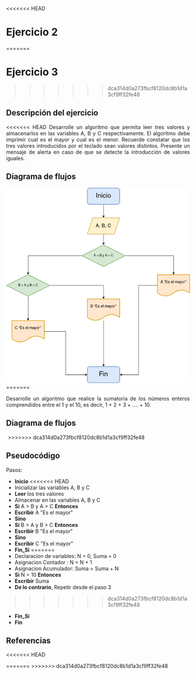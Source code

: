 <<<<<<< HEAD
<div align="justify">

# Ejercicio 2 <a name="ejercicio2"></a>
=======

# Ejercicio 3 <a name="ejercicio3"></a>
>>>>>>> dca314d0a273fbcf8120dc8b1d1a3cf9ff32fe48

<!-- Recuerda que

## 1. Subtítulo tarea

### 1.1 Subtítulo de la tarea

-- Incluir imagenes

<div align="center">
    <img src="images/diagrama-flujo.png"/> 
</div>

-->

## Descripción del ejercicio
<<<<<<< HEAD
Desarrolle un algoritmo que permita leer tres valores y almacenarlos en las variables A, B y C respectivamente. El algoritmo debe imprimir cual es el mayor y cual es el menor. Recuerde constatar que los tres valores introducidos por el teclado sean valores distintos. Presente un mensaje de alerta en caso de que se detecte la introducción de valores iguales.

## Diagrama de flujos

<img src="images/Diagrama2.png">
=======

Desarrolle un algoritmo que realice la sumatoria de los números enteros comprendidos entre el 1 y el 10, es decir, 1 + 2 + 3 + …. + 10.

## Diagrama de flujos

<img src="images/Diagrama3.png">
>>>>>>> dca314d0a273fbcf8120dc8b1d1a3cf9ff32fe48

## Pseudocódigo

Pasos:
- __Inicio__
<<<<<<< HEAD
- Inicializar las variables A, B y C
- __Leer__ los tres valores
- Almacenar en las variables A, B y C
- __Si__ A > B y A > C __Entonces__
- __Escribir__ A "Es el mayor"
- __Sino__
- __Si__ B > A y B > C __Entonces__
- __Escribir__ B "Es el mayor"
- __Sino__
- __Escribir__ C "Es el mayor"
- __Fin_Si__
=======
- Declaracion de variables:
    N = 0, Suma = 0
- Asignacion Contador :
    N = N + 1
- Asignacion Acumulador:
    Suma = Suma + N
- __Si__ N = 10 __Entonces__
- __Escribir__ Suma
- __De lo contrario__, Repetir desde el paso 3
>>>>>>> dca314d0a273fbcf8120dc8b1d1a3cf9ff32fe48
- __Fin_Si__
- __Fin__

## Referencias


<<<<<<< HEAD
</div>
=======
>>>>>>> dca314d0a273fbcf8120dc8b1d1a3cf9ff32fe48
